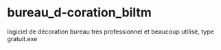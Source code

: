 # bureau_d-coration_biltm
logiciel de décoration bureau très professionnel et beaucoup utilisé, type gratuit.exe
